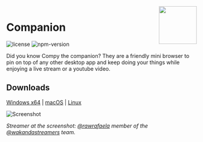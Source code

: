 <img align="right" width="100" src="public/images/compy.svg" />

# Companion

![license][license-badge]
![npm-version][npm-version]

Did you know Compy the companion? They are a friendly mini browser to pin on top of any other desktop app and keep doing your things while enjoying a live stream or a youtube video.

## Downloads

[Windows x64][win-download] | [macOS][mac-download] | [Linux][linux-download]

![Screenshot][screenshot]

_Streamer at the screenshot: [@rawrafaela](https://www.twitch.tv/rawrafaela) member of the [@wakandastreamers](https://www.twitch.tv/team/wakandastreamers) team._

[screenshot]: public/images/screenshot.gif
[license-badge]: https://img.shields.io/github/license/brunurd/companion
[npm-version]: https://img.shields.io/github/package-json/v/brunurd/companion
[linux-download]: https://github.com/brunurd/companion/releases/download/v1.5.5/Companion-1.5.5.AppImage
[mac-download]: https://github.com/brunurd/companion/releases/download/v1.5.5/Companion-1.5.5.dmg
[win-download]: https://github.com/brunurd/companion/releases/download/v1.5.5/Companion.1.5.5.exe
